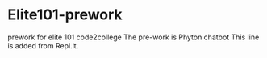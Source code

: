 # Elite101-prework
prework for elite 101 code2college
The pre-work is Phyton chatbot
This line is added from Repl.it.

